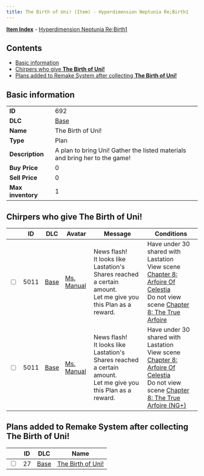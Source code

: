 ```yaml
---
title: The Birth of Uni! (Item) - Hyperdimension Neptunia Re;Birth1
---
```


[**Item Index**](/neptunia/rb1/item/index.html) - [Hyperdimension Neptunia Re;Birth1](/neptunia/rb1)

## Contents

- [Basic information](#basic-information)
- [Chirpers who give **The Birth of Uni!**](#chirpers-who-give-the-birth-of-uni)
- [Plans added to Remake System after collecting **The Birth of Uni!**](#plans-added-to-remake-system-after-collecting-the-birth-of-uni)
## Basic information

|   |   |
| -- | -- |
| **ID** | 692 |
| **DLC** | [Base](/neptunia/rb1/dlc/1-base.html) |
| **Name** | The Birth of Uni! |
| **Type** | Plan |
| **Description** | A plan to bring Uni! Gather the listed materials and bring her to the game! |
| **Buy Price** | 0 |
| **Sell Price** | 0 |
| **Max inventory** | 1 |


## Chirpers who give **The Birth of Uni!**

|    | ID | DLC | Avatar | Message | Conditions |
| -- | -- | --- | ------ | ------- | ---------- |
| <input type="checkbox" id="rb1-chirper-event-1-5011" class="trackbox" /> | 5011 | [Base](/neptunia/rb1/dlc/1-base.html) | [Ms. Manual](/neptunia/rb1/undefined/1-217-ms-manual.html) | News flash!<br />It looks like Lastation's Shares reached a certain amount.<br />Let me give you this Plan as a reward. | Have under 30 shared with Lastation<br />View scene [Chapter 8: Arfoire Of Celestia](/neptunia/rb1/scene/1-801-chapter-8-arfoire-of-celestia.html)<br />Do not view scene [Chapter 8: The True Arfoire](/neptunia/rb1/scene/1-807-chapter-8-the-true-arfoire.html) |
| <input type="checkbox" id="rb1-chirper-event-1-5011" class="trackbox" /> | 5011 | [Base](/neptunia/rb1/dlc/1-base.html) | [Ms. Manual](/neptunia/rb1/undefined/1-217-ms-manual.html) | News flash!<br />It looks like Lastation's Shares reached a certain amount.<br />Let me give you this Plan as a reward. | Have under 30 shared with Lastation<br />View scene [Chapter 8: Arfoire Of Celestia](/neptunia/rb1/scene/1-801-chapter-8-arfoire-of-celestia.html)<br />Do not view scene [Chapter 8: The True Arfoire (NG+)](/neptunia/rb1/scene/1-815-chapter-8-the-true-arfoire-ng.html) |


## Plans added to Remake System after collecting **The Birth of Uni!**

|    | ID | DLC | Name |
| -- | -- | --- | ---- |
| <input type="checkbox" id="rb1-remake-1-27" class="trackbox" /> | 27 | [Base](/neptunia/rb1/dlc/1-base.html) | [The Birth of Uni!](/neptunia/rb1/remake/1-27-the-birth-of-uni.html) |
